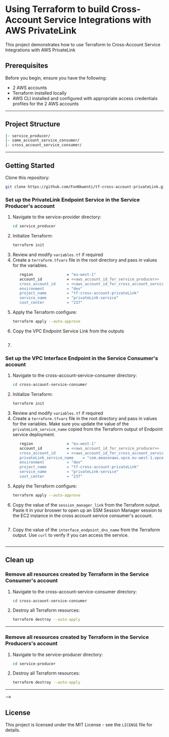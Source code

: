 # Using Terraform to build Cross-Account Service Integrations with AWS PrivateLink
This project demonstrates how to use Terraform to Cross-Account Service Integrations with AWS PrivateLink

## Prerequisites
Before you begin, ensure you have the following:

- 2 AWS accounts
- Terraform installed locally
- AWS CLI installed and configured with appropriate access credentials profiles for the 2 AWS accounts

<!-- ## Architecture
![Diagram](private-rest-api-part2-white.webp) -->

---

## Project Structure
```bash
|- service_producer/
|- same_account_service_consumer/
|- cross_account_service_consumer/
```
---
## Getting Started

Clone this repository:

   ```bash
   git clone https://github.com/FonNkwenti/tf-cross-account-privateLink.git
   ```


### Set up the PrivateLink Endpoint Service in the Service Producer's account
1. Navigate to the service-provider directory:
   ```bash
   cd service_producer
   ```
2. Initialize Terraform:
   ```bash
   terraform init
   ```
3. Review and modify `variables.tf` if required
4. Create a `terraform.tfvars` file in the root directory and pass in values for the variables.
   ```bash
      region               = "eu-west-1"
      account_id           = <<aws_account_id_for_service_producer>>
      cross_account_id     = <<aws_account_id_for_cross_account_service_consumer>>
      environment          = "dev"
      project_name         = "tf-cross-account-privateLink"
      service_name         = "privateLink-service"
      cost_center          = "237"
   ```
5. Apply the Terraform configure:
   ```bash
   terraform apply --auto-approve
   ```
6. Copy the VPC Endpoint Service Link from the outputs 
   ```bash

   ```
7.   


### Set up the VPC Interface Endpoint in the Service Consumer's account
1. Navigate to the cross-account-service-consumer directory:
   ```bash
   cd cross-account-service-consumer
   ```
2. Initialize Terraform:
   ```bash
   terraform init
   ```
3. Review and modify `variables.tf` if required
4. Create a `terraform.tfvars` file in the root directory and pass in values for the variables. Make sure you update the value of the `privateLink_service_name` copied from the Terraform output of Endpoint service deployment.
   ```bash
      region               = "eu-west-1"
      account_id           = <<aws_account_id_for_service_producer>>
      cross_account_id     = <<aws_account_id_for_cross_account_service_consumer>>
      privateLink_service_name    = "com.amazonaws.vpce.eu-west-1.vpce-svc-0aa398ea0d6f8741a"
      environment          = "dev"
      project_name         = "tf-cross-account-privateLink"
      service_name         = "privateLink-service"
      cost_center          = "237"
   ```
5. Apply the Terraform configure:
   ```bash
   terraform apply --auto-approve
   ```
6. Copy the value of the `session_manager_link` from the Terraform output. Paste it in your broswer to open up an SSM Session Manager session to the EC2 instance in the cross account service consumer's account. 
   ```bash


   ```
7. Copy the value of the `interface_endpoint_dns_name` from the Terraform output. Use `curl` to verify if you can access the service.   
   ```bash


   ```




---

## Clean up

### Remove all resources created by Terraform in the Service Consumer's account
1. Navigate to the cross-account-service-consumer directory:
   ```bash
   cd cross-account-service-consumer
   ```
2. Destroy all Terraform resources:
   ```bash
   terraform destroy --auto-apply
   ```
---
### Remove all resources created by Terraform in the Service Producers's account
1. Navigate to the service-producer directory:
   ```bash
   cd service-producer
   ```
2. Destroy all Terraform resources:
   ```bash
   terraform destroy --auto-apply
   ```
---

<!-- ## Tutorial
[Private Serverless REST API with API Gateway: Lambda, DynamoDB, VPC Endpoints & Terraform - Part 1](https://www.serverlessguru.com/blog/private-serverless-rest-api-with-api-gateway-lambda-dynamodb-vpc-endpoints-terraform---part-1) --> -->

## License

This project is licensed under the MIT License - see the `LICENSE` file for details.
